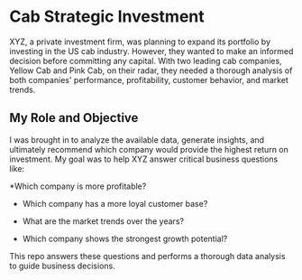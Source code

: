 # Cab Strategic Investment
XYZ, a private investment firm, was planning to expand its portfolio by investing in the US cab industry. However, they wanted to make an informed decision before committing any capital. With two leading cab companies, Yellow Cab and Pink Cab, on their radar, they needed a thorough analysis of both companies' performance, profitability, customer behavior, and market trends.

## My Role and Objective

I was brought in to analyze the available data, generate insights, and ultimately recommend which company would provide the highest return on investment. My goal was to help XYZ answer critical business questions like:

*Which company is more profitable?

* Which company has a more loyal customer base?

* What are the market trends over the years?

* Which company shows the strongest growth potential?
  
This repo answers these questions and performs a thorough data analysis to guide business decisions.
